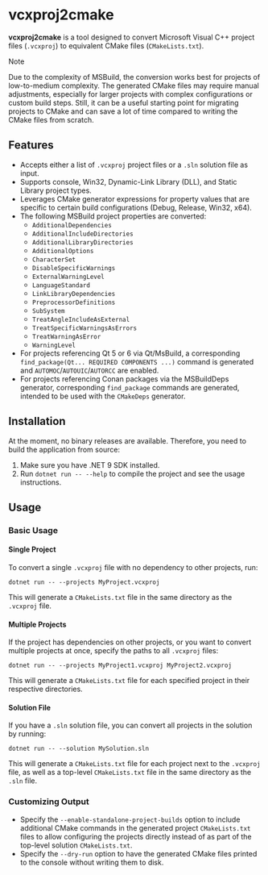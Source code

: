 # vcxproj2cmake

**vcxproj2cmake** is a tool designed to convert Microsoft Visual C++ project files (`.vcxproj`) to equivalent CMake files (`CMakeLists.txt`).

> [!NOTE]
> Due to the complexity of MSBuild, the conversion works best for projects of low-to-medium complexity.
> The generated CMake files may require manual adjustments, especially for larger projects with complex configurations or custom build steps.
> Still, it can be a useful starting point for migrating projects to CMake and can save a lot of time compared to writing the CMake files from scratch.

## Features

* Accepts either a list of `.vcxproj` project files or a `.sln` solution file as input.
* Supports console, Win32, Dynamic-Link Library (DLL), and Static Library project types.
* Leverages CMake generator expressions for property values that are specific to certain build configurations (Debug, Release, Win32, x64).
* The following MSBuild project properties are converted:
  * `AdditionalDependencies`
  * `AdditionalIncludeDirectories`
  * `AdditionalLibraryDirectories`
  * `AdditionalOptions`
  * `CharacterSet`
  * `DisableSpecificWarnings`
  * `ExternalWarningLevel`
  * `LanguageStandard`
  * `LinkLibraryDependencies`
  * `PreprocessorDefinitions`
  * `SubSystem`
  * `TreatAngleIncludeAsExternal`
  * `TreatSpecificWarningsAsErrors`
  * `TreatWarningAsError`
  * `WarningLevel`
* For projects referencing Qt 5 or 6 via Qt/MsBuild, a corresponding `find_package(Qt... REQUIRED COMPONENTS ...)` command is generated and `AUTOMOC`/`AUTOUIC`/`AUTORCC` are enabled.
* For projects referencing Conan packages via the MSBuildDeps generator, corresponding `find_package` commands are generated, intended to be used with the `CMakeDeps` generator.

## Installation

At the moment, no binary releases are available.
Therefore, you need to build the application from source:

1. Make sure you have .NET 9 SDK installed.
2. Run `dotnet run -- --help` to compile the project and see the usage instructions.

## Usage

### Basic Usage

#### Single Project

To convert a single `.vcxproj` file with no dependency to other projects, run:

```
dotnet run -- --projects MyProject.vcxproj
```

This will generate a `CMakeLists.txt` file in the same directory as the `.vcxproj` file.

#### Multiple Projects

If the project has dependencies on other projects, or you want to convert multiple projects at once,
specify the paths to all `.vcxproj` files:

```
dotnet run -- --projects MyProject1.vcxproj MyProject2.vcxproj
```

This will generate a `CMakeLists.txt` file for each specified project in their respective directories.

#### Solution File

If you have a `.sln` solution file, you can convert all projects in the solution by running:

```
dotnet run -- --solution MySolution.sln
```

This will generate a `CMakeLists.txt` file for each project next to the `.vcxproj` file,
as well as a top-level `CMakeLists.txt` file in the same directory as the `.sln` file.

### Customizing Output

* Specify the `--enable-standalone-project-builds` option to include additional CMake commands in the generated project `CMakeLists.txt` files
  to allow configuring the projects directly instead of as part of the top-level solution `CMakeLists.txt`.
* Specify the `--dry-run` option to have the generated CMake files printed to the console without writing them to disk.
